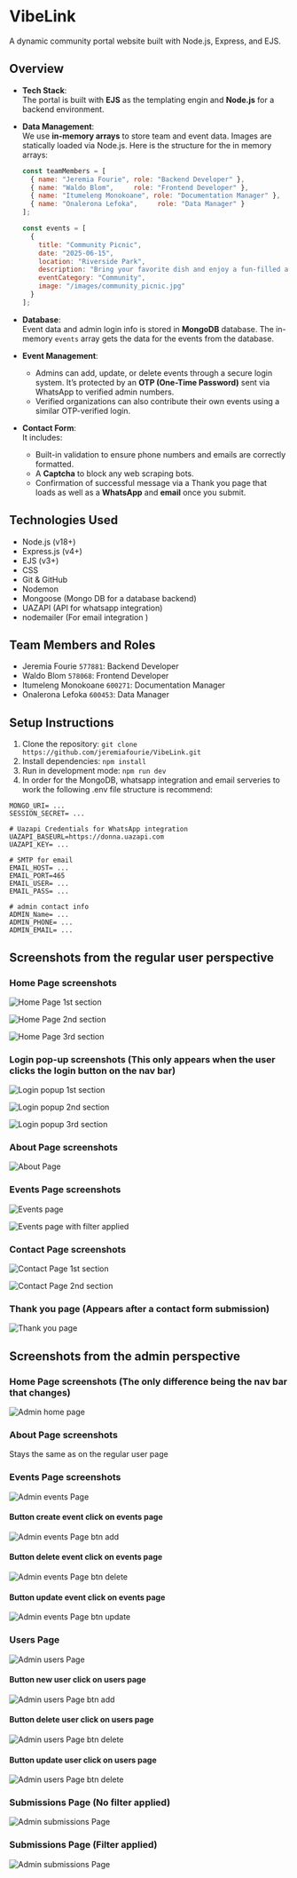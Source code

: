 # VibeLink

A dynamic community portal website built with Node.js, Express, and EJS.

## Overview
- **Tech Stack**:  
  The portal is built with **EJS** as the templating engin and **Node.js** for a backend environment. 

- **Data Management**:  
  We use **in-memory arrays** to store team and event data. Images are statically loaded via Node.js. Here is the structure for the in memory arrays:

  ```javascript
  const teamMembers = [
    { name: "Jeremia Fourie", role: "Backend Developer" },
    { name: "Waldo Blom",     role: "Frontend Developer" },
    { name: "Itumeleng Monokoane", role: "Documentation Manager" },
    { name: "Onalerona Lefoka",     role: "Data Manager" }
  ];

  const events = [
    {
      title: "Community Picnic",
      date: "2025-06-15",
      location: "Riverside Park",
      description: "Bring your favorite dish and enjoy a fun-filled afternoon with neighbors and friends.",
      eventCategory: "Community",
      image: "/images/community_picnic.jpg"
    }
  ];
  ```

- **Database**:  
  Event data and admin login info is stored in **MongoDB** database. The in-memory `events` array gets the data for the events from the database.

- **Event Management**:  
  - Admins can add, update, or delete events through a secure login system. It’s protected by an **OTP (One-Time Password)** sent via WhatsApp to verified admin numbers.  
  - Verified organizations can also contribute their own events using a similar OTP-verified login. 

- **Contact Form**:  
 It includes:  
  - Built-in validation to ensure phone numbers and emails are correctly formatted.  
  - A **Captcha** to block any web scraping bots.  
  - Confirmation of successful message via a Thank you page that loads as well as a **WhatsApp** and **email** once you submit.  

## Technologies Used

- Node.js (v18+)
- Express.js (v4+)
- EJS (v3+)
- CSS
- Git & GitHub
- Nodemon
- Mongoose (Mongo DB for a database backend)
- UAZAPI (API for whatsapp integration)
- nodemailer (For email integration )


## Team Members and Roles

- Jeremia Fourie `577881`: Backend Developer
- Waldo Blom `578068`: Frontend Developer
- Itumeleng Monokoane `600271`: Documentation Manager
- Onalerona Lefoka `600453`: Data Manager

## Setup Instructions

1. Clone the repository: `git clone https://github.com/jeremiafourie/VibeLink.git`
2. Install dependencies: `npm install`
3. Run in development mode: `npm run dev`
4. In order for the MongoDB, whatsapp integration and email serveries to work the following .env file structure is recommend:
````
MONGO_URI= ... 
SESSION_SECRET= ...

# Uazapi Credentials for WhatsApp integration
UAZAPI_BASEURL=https://donna.uazapi.com
UAZAPI_KEY= ...

# SMTP for email
EMAIL_HOST= ...
EMAIL_PORT=465
EMAIL_USER= ...
EMAIL_PASS= ...

# admin contact info
ADMIN_Name= ...
ADMIN_PHONE= ...
ADMIN_EMAIL= ...
````

## Screenshots from the regular user perspective

### Home Page screenshots

![Home Page 1st section](/public/images/Website%20Screenshots/Home_page_1st_section.png?raw=true "Home Page 1st section")

![Home Page 2nd section](/public/images/Website%20Screenshots/Home_page_2nd_section.png?raw=true "Home Page 2nd section")

![Home Page 3rd section](/public/images/Website%20Screenshots/Home_page_3rd_section_and_footer.png?raw=true "Home Page 3rd section")

### Login pop-up screenshots (This only appears when the user clicks the login button on the nav bar)

![Login popup 1st section](/public/images/Website%20Screenshots/Login_btn_click.png?raw=true "Login popup 1st section")

![Login popup 2nd section](/public/images/Website%20Screenshots/Login_send_opt_click.png?raw=true "Login popup 2nd section")

![Login popup 3rd section](/public/images/Website%20Screenshots/Login_welcome_pop_up.jpeg?raw=true "Login popup 3rd section")

### About Page screenshots

![About Page](/public/images/Website%20Screenshots/About_page.png?raw=true "About Page")

### Events Page screenshots

![Events page](/public/images/Website%20Screenshots/Events_page_all_events.png?raw=true "Events Page with all events")

![Events page with filter applied](/public/images/Website%20Screenshots/Events_page_with_filter_applied.png?raw=true "Events Page with filter applied")

### Contact Page screenshots

![Contact Page 1st section](/public/images/Website%20Screenshots/Contact_page_1st_section.png?raw=true "Contact Page 1st section")

![Contact Page 2nd section](/public/images/Website%20Screenshots/Contact_page_2nd_section.png?raw=true "Contact Page 2nd section")

### Thank you page (Appears after a contact form submission)
![Thank you page](/public/images/Website%20Screenshots/Thank_you_page.png?raw=true "Thank you page")


## Screenshots from the admin perspective

### Home Page screenshots (The only difference being the nav bar that changes)
![Admin home page](/public/images/Website%20Screenshots/Admin_Home_page.png?raw=true "Home Page 1st section")

### About Page screenshots

Stays the same as on the regular user page

### Events Page screenshots
![Admin events Page](/public/images/Website%20Screenshots/Admin_events.png?raw=true "Admin events Page")

#### Button create event click on events page
![Admin events Page btn add](/public/images/Website%20Screenshots/Admin_event_create_btn_click.png?raw=true "Admin events Page btn add")

#### Button delete event click on events page
![Admin events Page btn delete](/public/images/Website%20Screenshots/Admin_event_delete_btn_click.png?raw=true "Admin events Page btn delete")

#### Button update event click on events page
![Admin events Page btn update](/public/images/Website%20Screenshots/Admin_events_update_btn_click.png?raw=true "Admin events Page btn update")

### Users Page
![Admin users Page](/public/images/Website%20Screenshots/Admin_users_page.jpeg?raw=true "Admin events Page")

#### Button new user click on users page
![Admin users Page btn add](/public/images/Website%20Screenshots/Admin_Users_addUser_btn_click.png?raw=true "Admin users Page btn add")

#### Button delete user click on users page
![Admin users Page btn delete](/public/images/Website%20Screenshots/Admin_Users_delete_btn_click.png?raw=true "Admin users Page btn delete")

#### Button update user click on users page
![Admin users Page btn delete](/public/images/Website%20Screenshots/Admin_Users_update_btn_click.png?raw=true "Admin users Page btn update")

### Submissions Page (No filter applied)
![Admin submissions Page](/public/images/Website%20Screenshots/Admin_submissions_page.jpeg?raw=true "Admin submissions Page")

### Submissions Page (Filter applied)
![Admin submissions Page](/public/images/Website%20Screenshots/Admin_Submissions_filtered.png?raw=true "Admin submissions Page")
